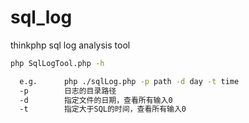 # sql_log
thinkphp sql log analysis tool

```sh
php SqlLogTool.php -h

  e.g.      php ./sqlLog.php -p path -d day -t time
  -p        日志的目录路径
  -d        指定文件的日期，查看所有输入0
  -t        指定大于SQL的时间，查看所有输入0
  
```
